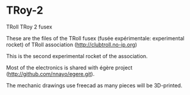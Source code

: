 TRoy-2
======

TRoll TRoy 2 fusex


These are the files of the TRoll fusex (fusée expérimentale: experimental rocket) of TRoll association (http://clubtroll.no-ip.org)

This is the second experimental rocket of the association.

Most of the electronics is shared with égère project (http://github.com/nnayo/egere.git).

The mechanic drawings use freecad as many pieces will be 3D-printed.
